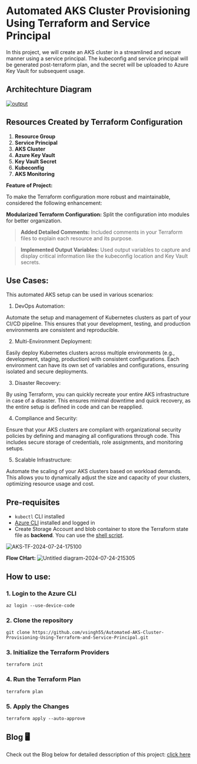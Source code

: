 # Automated AKS Cluster Provisioning Using Terraform and Service Principal

In this project, we will create an AKS cluster in a streamlined and secure manner using a service principal. The kubeconfig and service principal will be generated post-terraform plan, and the secret will be uploaded to Azure Key Vault for subsequent usage.

## Architechture Diagram

[
![output](https://github.com/user-attachments/assets/858de14b-dd7a-46c8-9ccd-16ebf25d6f5b)
](url)
## Resources Created by Terraform Configuration

1. **Resource Group**
2. **Service Principal**
3. **AKS Cluster**
4. **Azure Key Vault**
5. **Key Vault Secret**
6. **Kubeconfig**
7. **AKS Monitoring**

**Feature of Project:**

To make the Terraform configuration more robust and maintainable, considered the following enhancement:

**Modularized Terraform Configuration:** Split the configuration into modules for better organization.

>**Added Detailed Comments:** Included comments in your Terraform files to explain each resource and its purpose.

>**Implemented Output Variables:** Used output variables to capture and display critical information like the kubeconfig location and Key Vault secrets.

## Use Cases:

This automated AKS setup can be used in various scenarios:

1. DevOps Automation:

Automate the setup and management of Kubernetes clusters as part of your CI/CD pipeline. This ensures that your development, testing, and production environments are consistent and reproducible.

2. Multi-Environment Deployment:

Easily deploy Kubernetes clusters across multiple environments (e.g., development, staging, production) with consistent configurations. Each environment can have its own set of variables and configurations, ensuring isolated and secure deployments.

3. Disaster Recovery:

By using Terraform, you can quickly recreate your entire AKS infrastructure in case of a disaster. This ensures minimal downtime and quick recovery, as the entire setup is defined in code and can be reapplied.

4. Compliance and Security:

Ensure that your AKS clusters are compliant with organizational security policies by defining and managing all configurations through code. This includes secure storage of credentials, role assignments, and monitoring setups.

5. Scalable Infrastructure:

Automate the scaling of your AKS clusters based on workload demands. This allows you to dynamically adjust the size and capacity of your clusters, optimizing resource usage and cost.



## Pre-requisites

- `kubectl` CLI installed
- [Azure CLI](https://docs.microsoft.com/en-us/cli/azure/install-azure-cli) installed and logged in
- Create Storage Account and blob container to store the Terraform state file as **backend**. You can use the [shell script](BackendRequirement.sh).


![AKS-TF-2024-07-24-175100](https://github.com/user-attachments/assets/818187ab-c193-4912-91e1-ce08c494774d)

**Flow CHart:**
![Untitled diagram-2024-07-24-215305](https://github.com/user-attachments/assets/360b9593-0fc5-40eb-8b95-8fe4a892e8df)


## How to use:

### 1. Login to the Azure CLI

```shell
az login --use-device-code
```

### 2. Clone the repository

```shell
git clone https://github.com/vsingh55/Automated-AKS-Cluster-Provisioning-Using-Terraform-and-Service-Principal.git
```

### 3. Initialize the Terraform Providers

```shell
terraform init
```

### 4. Run the Terraform Plan

```shell
terraform plan
```

### 5. Apply the Changes

```shell
terraform apply --auto-approve
```


## Blog 🖥️

Check out the Blog below for detailed desscription of this project: [click here](https://blogs.vijaysingh.cloud/automate-aks)

